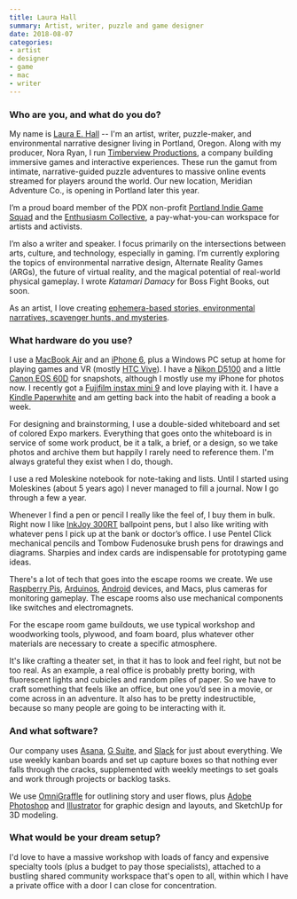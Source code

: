```yaml
---
title: Laura Hall
summary: Artist, writer, puzzle and game designer
date: 2018-08-07
categories:
- artist
- designer
- game
- mac
- writer
---
```


### Who are you, and what do you do?

My name is [Laura E. Hall](https://twitter.com/lauraehall "Laura's Twitter account.") -- I'm an artist, writer, puzzle-maker, and environmental narrative designer living in Portland, Oregon. Along with my producer, Nora Ryan, I run [Timberview Productions](https://www.timberviewproductions.com/ "Laura's game and interactive company."), a company building immersive games and interactive experiences. These run the gamut from intimate, narrative-guided puzzle adventures to massive online events streamed for players around the world. Our new location, Meridian Adventure Co., is opening in Portland later this year.

I’m a proud board member of the PDX non-profit [Portland Indie Game Squad](http://pigsquad.com/ "A non-profit group supporting game development in Portland.") and the [Enthusiasm Collective](https://enthusiasmcollective.com/ "A co-working space in Portland."), a pay-what-you-can workspace for artists and activists.

I’m also a writer and speaker. I focus primarily on the intersections between arts, culture, and technology, especially in gaming. I’m currently exploring the topics of environmental narrative design, Alternate Reality Games (ARGs), the future of virtual reality, and the magical potential of real-world physical gameplay. I wrote _Katamari Damacy_ for Boss Fight Books, out soon.

As an artist, I love creating [ephemera-based stories, environmental narratives, scavenger hunts, and mysteries](http://lauraehall.com/ "Laura's website.").

### What hardware do you use?

I use a [MacBook Air][macbook-air] and an [iPhone 6][iphone-6], plus a Windows PC setup at home for playing games and VR (mostly [HTC Vive][vive]). I have a [Nikon D5100][d5100] and a little [Canon EOS 60D][eos-60d] for snapshots, although I mostly use my iPhone for photos now. I recently got a [Fujifilm instax mini 9][instax-mini-9] and love playing with it. I have a [Kindle Paperwhite][kindle-paperwhite] and am getting back into the habit of reading a book a week.

For designing and brainstorming, I use a double-sided whiteboard and set of colored Expo markers. Everything that goes onto the whiteboard is in service of some work product, be it a talk, a brief, or a design, so we take photos and archive them but happily I rarely need to reference them. I'm always grateful they exist when I do, though.

I use a red Moleskine notebook for note-taking and lists. Until I started using Moleskines (about 5 years ago) I never managed to fill a journal. Now I go through a few a year.

Whenever I find a pen or pencil I really like the feel of, I buy them in bulk. Right now I like [InkJoy 300RT][inkjoy-300rt] ballpoint pens, but I also like writing with whatever pens I pick up at the bank or doctor’s office. I use Pentel Click mechanical pencils and Tombow Fudenosuke brush pens for drawings and diagrams. Sharpies and index cards are indispensable for prototyping game ideas.

There's a lot of tech that goes into the escape rooms we create. We use [Raspberry Pis][raspberry-pi], [Arduinos][arduino], [Android][] devices, and Macs, plus cameras for monitoring gameplay. The escape rooms also use mechanical components like switches and electromagnets.

For the escape room game buildouts, we use typical workshop and woodworking tools, plywood, and foam board, plus whatever other materials are necessary to create a specific atmosphere.

It's like crafting a theater set, in that it has to look and feel right, but not be too real. As an example, a real office is probably pretty boring, with fluorescent lights and cubicles and random piles of paper. So we have to craft something that feels like an office, but one you’d see in a movie, or come across in an adventure. It also has to be pretty indestructible, because so many people are going to be interacting with it.

### And what software?

Our company uses [Asana][], [G Suite][g-suite], and [Slack][] for just about everything. We use weekly kanban boards and set up capture boxes so that nothing ever falls through the cracks, supplemented with weekly meetings to set goals and work through projects or backlog tasks.

We use [OmniGraffle][] for outlining story and user flows, plus [Adobe Photoshop][photoshop] and [Illustrator][] for graphic design and layouts, and SketchUp for 3D modeling.

### What would be your dream setup?

I'd love to have a massive workshop with loads of fancy and expensive specialty tools (plus a budget to pay those specialists), attached to a bustling shared community workspace that's open to all, within which I have a private office with a door I can close for concentration.

[android]: https://developers.google.com/android/?csw=1 "A mobile phone platform."
[arduino]: https://www.arduino.cc/ "Open-source prototyping hardware."
[asana]: https://asana.com/ "A project management service."
[d5100]: https://www.nikonusa.com/en/Nikon-Products/Product/dslr-cameras/25478/D5100.html "A 16.2 megapixel DSLR."
[eos-60d]: http://usa.canon.com/cusa/consumer/products/cameras/slr_cameras/eos_60d "A consumer-level DSLR camera."
[g-suite]: https://gsuite.google.com/ "A hosted solution for email, calendaring and more."
[illustrator]: https://www.adobe.com/products/illustrator.html "A vector graphics editor."
[inkjoy-300rt]: http://inkjoy.papermate.com/en-US/BALLPOINT-300RT "A retractable ballpoint pen."
[instax-mini-9]: https://instax.com/mini9/en/ "An instant film camera."
[iphone-6]: https://en.wikipedia.org/wiki/IPhone_6 "A smartphone."
[kindle-paperwhite]: https://www.amazon.com/Kindle-Paperwhite-Touch-light/dp/B007OZNZG0 "An e-book reader with a book-like screen."
[macbook-air]: https://www.apple.com/macbook-air/ "A very thin laptop."
[omnigraffle]: https://www.omnigroup.com/omnigraffle/ "Diagramming software for the Mac."
[photoshop]: https://www.adobe.com/products/photoshop.html "A bitmap image editor."
[raspberry-pi]: https://en.wikipedia.org/wiki/Raspberry_Pi "A single-board hackable computer."
[slack]: https://slack.com/ "A collaboration service."
[vive]: http://www.htcvr.com/ "A SteamVR headset."
